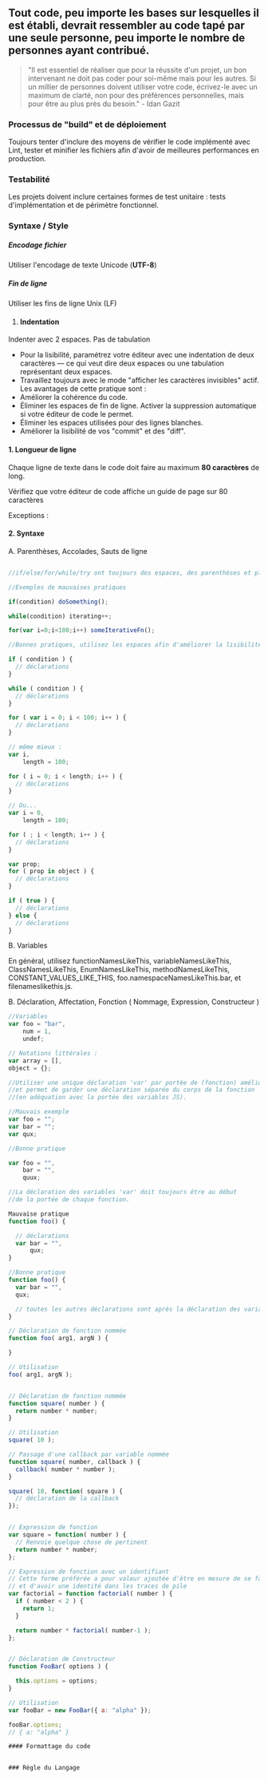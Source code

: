 ## Tout code, peu importe les bases sur lesquelles il est établi, devrait ressembler au code tapé par une seule personne, peu importe le nombre de personnes ayant contribué.

> "Il est essentiel de réaliser que pour la réussite d'un projet, un bon intervenant ne doit pas coder pour soi-même mais pour les autres. Si un millier de personnes doivent utiliser votre code, écrivez-le avec un maximum de clarté, non pour des préférences personnelles, mais pour être au plus près du besoin." - Idan Gazit

### Processus de "build" et de déploiement
Toujours tenter d'inclure des moyens de vérifier le code implémenté avec Lint, tester et minifier les fichiers afin d'avoir de meilleures performances en production.

### Testabilité
Les projets doivent inclure certaines formes de test unitaire : tests d'implémentation et de périmètre fonctionnel.

### Syntaxe / Style
##### Encodage fichier
Utiliser l'encodage de texte Unicode (**UTF-8**)

##### Fin de ligne
Utiliser les fins de ligne Unix (LF)

1. #### Indentation
Indenter avec 2 espaces. Pas de tabulation

* Pour la lisibilité, paramétrez votre éditeur avec une indentation de deux caractères — ce qui veut dire deux espaces ou une tabulation représentant deux espaces.
* Travaillez toujours avec le mode "afficher les caractères invisibles" actif. Les avantages de cette pratique sont :
 * Améliorer la cohérence du code.
 * Éliminer les espaces de fin de ligne. Activer la suppression automatique si votre éditeur de code le permet. 
 * Éliminer les espaces utilisées pour des lignes blanches.
 * Améliorer la lisibilité de vos "commit" et des "diff".

#### 1. Longueur de ligne
Chaque ligne de texte dans le code doit faire au maximum **80 caractères** de long.

Vérifiez que votre éditeur de code affiche un guide de page sur 80 caractères

Exceptions :

#### 2. Syntaxe
A. Parenthèses, Accolades, Sauts de ligne

```javascript

//if/else/for/while/try ont toujours des espaces, des parenthèses et plusieurs sauts de ligne cela améliore la lisibilité

//Exemples de mauvaises pratiques

if(condition) doSomething();

while(condition) iterating++;

for(var i=0;i<100;i++) someIterativeFn();

//Bonnes pratiques, utilisez les espaces afin d'améliorer la lisibilité

if ( condition ) {
  // déclarations
}

while ( condition ) {
  // déclarations
}

for ( var i = 0; i < 100; i++ ) {
  // déclarations
}

// même mieux :
var i,
	length = 100;

for ( i = 0; i < length; i++ ) {
  // déclarations
}

// Ou...
var i = 0,
	length = 100;

for ( ; i < length; i++ ) {
  // déclarations
}

var prop;
for ( prop in object ) {
  // déclarations
}

if ( true ) {
  // déclarations
} else {
  // déclarations
}
```


B. Variables

En général, utilisez functionNamesLikeThis, variableNamesLikeThis, ClassNamesLikeThis, EnumNamesLikeThis, methodNamesLikeThis, CONSTANT_VALUES_LIKE_THIS, foo.namespaceNamesLikeThis.bar, et filenameslikethis.js.

B. Déclaration, Affectation, Fonction ( Nommage, Expression, Constructeur )

```javascript
//Variables
var foo = "bar",
	num = 1,
	undef;

// Notations littérales :
var array = [],
object = {};

//Utiliser une unique déclaration 'var' par portée de (fonction) améliore la lisibilité
//et permet de garder une déclaration séparée du corps de la fonction
//(en adéquation avec la portée des variables JS).

//Mauvais exemple
var foo = "";
var bar = "";
var qux;

//Bonne pratique

var foo = "",
	bar = "",
	quux;

//La déclaration des variables 'var' doit toujours être au début
//de la portée de chaque fonction.

Mauvaise pratique
function foo() {

  // déclarations
  var bar = "",
	  qux;
}

//Bonne pratique
function foo() {
  var bar = "",
  qux;

  // toutes les autres déclarations sont après la déclaration des variables.
}

// Déclaration de fonction nommée
function foo( arg1, argN ) {

}

// Utilisation
foo( arg1, argN );


// Déclaration de fonction nommée
function square( number ) {
  return number * number;
}

// Utilisation
square( 10 );

// Passage d'une callback par variable nommée
function square( number, callback ) {
  callback( number * number );
}

square( 10, function( square ) {
  // déclaration de la callback
});


// Expression de fonction
var square = function( number ) {
  // Renvoie quelque chose de pertinent
  return number * number;
};

// Expression de fonction avec un identifiant
// Cette forme préférée a pour valeur ajoutée d'être en mesure de se faire appeler
// et d'avoir une identité dans les traces de pile
var factorial = function factorial( number ) {
  if ( number < 2 ) {
    return 1;
  }

  return number * factorial( number-1 );
};


// Déclaration de Constructeur
function FooBar( options ) {

  this.options = options;
}

// Utilisation
var fooBar = new FooBar({ a: "alpha" });

fooBar.options;
// { a: "alpha" }

#### Formattage du code


### Règle du Langage